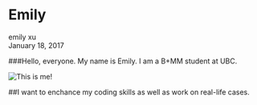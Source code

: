# Emily
emily xu  
January 18, 2017  

###Hello, everyone. My name is Emily. I am a B+MM student at UBC.

![This is me!](https://scontent-sea1-1.xx.fbcdn.net/v/t1.0-9/12036845_1101154083235553_1775524735643744839_n.jpg?oh=b60d71cccbb62bb6cb5e9793f3891b41&oe=5912027C)

##I want to enchance my coding skills as well as work on real-life cases.
